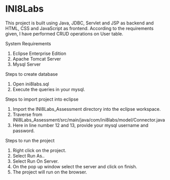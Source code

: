 # INI8Labs

This project is built using Java, JDBC, Servlet and JSP as backend and HTML, CSS and JavaScript as frontend. According to the requirements given, I have performed CRUD operations on User table.

System Requirements
1. Eclipse Enterprise Edition
2. Apache Tomcat Server
3. Mysql Server

Steps to create database
1. Open ini8labs.sql
2. Execute the queries in your mysql.

Steps to import project into eclipse
1. Import the INI8Labs_Assessment directory into the eclipse workspace.
2. Traverse from INI8Labs_Assessment/src/main/java/com/ini8labs/model/Connector.java
3. Here in line number 12 and 13, provide your mysql username and password.

Steps to run the project
1. Right click on the project.
2. Select Run As..
3. Select Run On Server.
4. On the pop up window select the server and click on finish.
5. The project will run on the browser.

